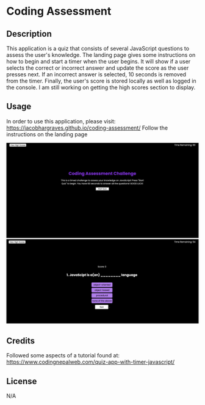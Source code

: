 # Coding Assessment

## Description

This application is a quiz that consists of several JavaScript questions to assess the user's knowledge.  The landing page gives some instructions on how to begin and start a timer when the user begins.  It will show if a user selects the correct or incorrect answer and update the score as the user presses next.  If an incorrect answer is selected, 10 seconds is removed from the timer.  Finally, the user's score is stored locally as well as logged in the console.  I am still working on getting the high scores section to display.

## Usage

In order to use this application, please visit: 
https://jacobhargraves.github.io/coding-assessment/
Follow the instructions on the landing page

![alt text](./assets/images/Screenshot%202023-05-11%20at%206.25.39%20PM.png)
![alt text](./assets/images/Screenshot%202023-05-11%20at%206.25.48%20PM.png)


## Credits

Followed some aspects of a tutorial found at:
https://www.codingnepalweb.com/quiz-app-with-timer-javascript/

## License

N/A